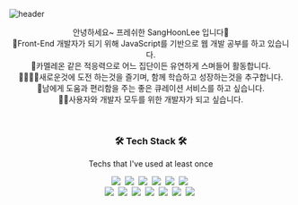 ![header](https://capsule-render.vercel.app/api?type=soft&color=auto&height=150&section=header&text=SangHoonLee&fontSize=70&animation=twinkling)

<p align="center">안녕하세요~ 프레쉬한 SangHoonLee 입니다👋<br>
🎯Front-End 개발자가 되기 위해 JavaScript를 기반으로 웹 개발 공부를 하고 있습니다.<br>
🦎카멜레온 같은 적응력으로 어느 집단이든 유연하게 스며들어 활동합니다.<br>
👨‍👩‍👦‍👦새로운것에 도전 하는것을 즐기며, 함께 학습하고 성장하는것을 추구합니다.<br>
🦾남에게 도움과 편리함을 주는 좋은 큐레이션 서비스를 하고 싶습니다.<br>
👨‍💻사용자와 개발자 모두를 위한 개발자가 되고 싶습니다.</p> <br>


<h3 align="center">🛠 Tech Stack 🛠</h3>

<p align="center"> Techs that I've used at least once </p>

<p align="center">
  <img src="https://img.shields.io/badge/Html5-red?style=flat-square&logo=Html5&logoColor=white"/></a>&nbsp 
  <img src="https://img.shields.io/badge/Css3-informational?style=flat-square&logo=Css3&logoColor=white"/></a>&nbsp 
  <img src="https://img.shields.io/badge/Sass-ff69b4?style=flat-square&logo=Sass&logoColor=white"/></a>&nbsp
  <img src="https://img.shields.io/badge/Bootstrap-blueviolet?style=flat-square&logo=Bootstrap&logoColor=white"/></a>&nbsp
  <img src="https://img.shields.io/badge/Javascript-yellow?style=flat-square&logo=javascript&logoColor=white"/></a>&nbsp 
  <img src="https://img.shields.io/badge/React-9cf?style=flat-square&logo=React&logoColor=white"/></a>&nbsp 
  <br>
  <img src="https://img.shields.io/badge/C-A8B9CC?style=flat-square&logo=C&logoColor=white"/></a>&nbsp
  <img src="https://img.shields.io/badge/C++-00599C?style=flat-square&logo=C%2B%2B&logoColor=white"/></a>&nbsp
  <img src="https://img.shields.io/badge/Python-00599C?style=flat-square&logo=Python&logoColor=white"/></a>&nbsp
  <img src="https://img.shields.io/badge/Webpack-9cf?style=flat-square&logo=Webpack&logoColor=white"/></a>&nbsp 
  <img src="https://img.shields.io/badge/Github-black?style=flat-square&logo=GitHub&logoColor=white"/></a>&nbsp 
  <img src="https://img.shields.io/badge/MongoDB-success?style=flat-square&logo=MongoDB&logoColor=white"/></a>&nbsp 
  <img src="https://img.shields.io/badge/aws-black?style=flat-square&logo=amazon-aws&logoColor=white"/></a>&nbsp 
  
